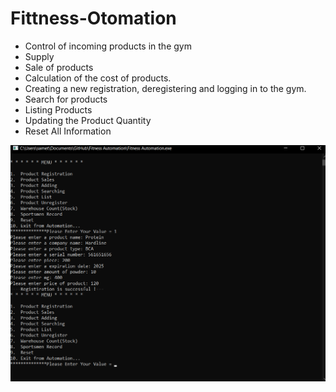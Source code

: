 # Fittness-Otomation
- Control of incoming products in the gym
- Supply
- Sale of products
- Calculation of the cost of products.
- Creating a new registration, deregistering and logging in to the gym.
- Search for products
- Listing Products
- Updating the Product Quantity
- Reset All Information
 
<p align="center">
  <img src="images/da312314c84ab7f0207af31c1f248aa2.png" width="700">
</p>
